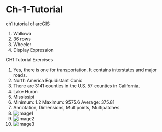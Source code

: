 # Ch-1-Tutorial
ch1 tutorial of arcGIS

1. Wallowa
2. 36 rows
3. Wheeler
4. Display Expression

CH1 Tutorial Exercises

1. Yes, there is one for transportation. It contains interstates and major roads.
2. North America Equidistant Conic
3. There are 3141 counties in the U.S. 57 counties in California.
4. Lake Huron
5. Mississipi
6. Minimum: 1.2 Maximum: 9575.6 Average: 375.81
7. Annotation, Dimensions, Multipoints, Multipatches
8. ![image1](https://i.gyazo.com/094b5c6d7fb60548563dedd569b1a440.png)
9. ![image2](https://i.gyazo.com/f27ea0e8a4886b514ad8a0b99d11dfcb.jpg)
10. ![image3](https://i.gyazo.com/d10879167ceb7890fe5b5b985a621853.png)
